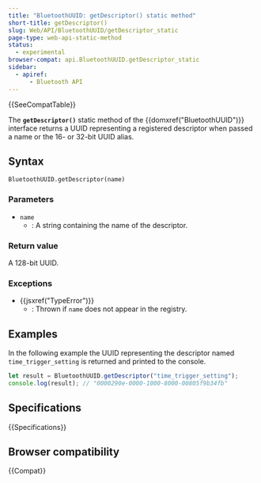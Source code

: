 ```yaml
---
title: "BluetoothUUID: getDescriptor() static method"
short-title: getDescriptor()
slug: Web/API/BluetoothUUID/getDescriptor_static
page-type: web-api-static-method
status:
  - experimental
browser-compat: api.BluetoothUUID.getDescriptor_static
sidebar:
  - apiref:
      - Bluetooth API
---
```


{{SeeCompatTable}}

The **`getDescriptor()`** static method of the {{domxref("BluetoothUUID")}} interface returns a UUID representing a registered descriptor when passed a name or the 16- or 32-bit UUID alias.

## Syntax

```js-nolint
BluetoothUUID.getDescriptor(name)
```

### Parameters

- `name`
  - : A string containing the name of the descriptor.

### Return value

A 128-bit UUID.

### Exceptions

- {{jsxref("TypeError")}}
  - : Thrown if `name` does not appear in the registry.

## Examples

In the following example the UUID representing the descriptor named `time_trigger_setting` is returned and printed to the console.

```js
let result = BluetoothUUID.getDescriptor("time_trigger_setting");
console.log(result); // "0000290e-0000-1000-8000-00805f9b34fb"
```

## Specifications

{{Specifications}}

## Browser compatibility

{{Compat}}
